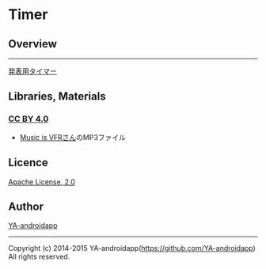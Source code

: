 Timer
====

## Overview
---

[発表用タイマー](http://ya-androidapp.github.io/Timer/)

## Libraries, Materials

### [CC BY 4.0](https://creativecommons.org/licenses/by/4.0/deed.ja)

* [Music is VFRさん](http://musicisvfr.com/free/se/ding01.html)のMP3ファイル

## Licence

[Apache License, 2.0](http://www.apache.org/licenses/LICENSE-2.0)

## Author

[YA-androidapp](https://github.com/YA-androidapp)

---

Copyright (c) 2014-2015 YA-androidapp(https://github.com/YA-androidapp) All rights reserved.
